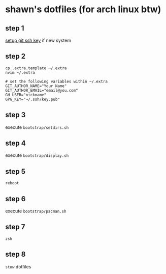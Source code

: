 # shawn's dotfiles (for arch linux btw)

## step 1
[setup git ssh key](https://docs.github.com/en/authentication/connecting-to-github-with-ssh/generating-a-new-ssh-key-and-adding-it-to-the-ssh-agent) if new system

## step 2
```
cp .extra.template ~/.extra
nvim ~/.extra

# set the following variables within ~/.extra
GIT_AUTHOR_NAME="Your Name"
GIT_AUTHOR_EMAIL="email@you.com"
GH_USER="nickname"
GPG_KEY="~/.ssh/key.pub"
```

## step 3
execute `bootstrap/setdirs.sh`

## step 4
execute `bootstrap/display.sh`

## step 5
`reboot`

## step 6
execute `bootstrap/pacman.sh`

## step 7
`zsh`

## step 8
`stow` dotfiles